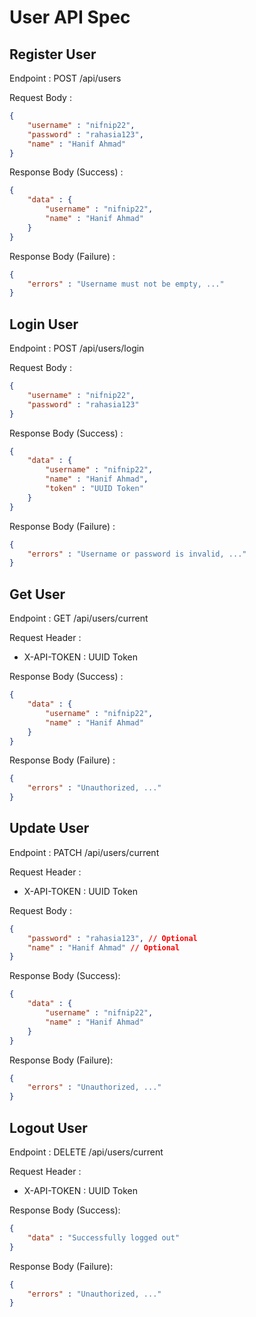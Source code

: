 # User API Spec

## Register User

Endpoint : POST /api/users

Request Body :

```json
{
	"username" : "nifnip22",
	"password" : "rahasia123",
	"name" : "Hanif Ahmad"
}
```

Response Body (Success) :

```json
{
	"data" : {
		"username" : "nifnip22",
		"name" : "Hanif Ahmad"
	}
}
```

Response Body (Failure) :

```json
{
	"errors" : "Username must not be empty, ..."
}
```

## Login User

Endpoint : POST /api/users/login

Request Body :

```json
{
	"username" : "nifnip22",
	"password" : "rahasia123"
}
```

Response Body (Success) :

```json
{
	"data" : {
		"username" : "nifnip22",
		"name" : "Hanif Ahmad",
		"token" : "UUID Token"
	}
}
```

Response Body (Failure) :

```json
{
	"errors" : "Username or password is invalid, ..."
}
```

## Get User

Endpoint : GET /api/users/current

Request Header :

-   X-API-TOKEN : UUID Token

Response Body (Success) :

```json
{
	"data" : {
		"username" : "nifnip22",
		"name" : "Hanif Ahmad"
	}
}
```

Response Body (Failure) :

```json
{
	"errors" : "Unauthorized, ..."
}
```

## Update User

Endpoint : PATCH /api/users/current

Request Header :

-   X-API-TOKEN : UUID Token

Request Body :

```json
{
	"password" : "rahasia123", // Optional
	"name" : "Hanif Ahmad" // Optional
}
```

Response Body (Success):

```json
{
	"data" : {
		"username" : "nifnip22",
		"name" : "Hanif Ahmad"
	}
}
```

Response Body (Failure):

```json
{
	"errors" : "Unauthorized, ..."
}
```

## Logout User

Endpoint : DELETE /api/users/current

Request Header :

-   X-API-TOKEN : UUID Token

Response Body (Success):

```json
{
	"data" : "Successfully logged out"
}
```

Response Body (Failure):

```json
{
	"errors" : "Unauthorized, ..."
}
```
